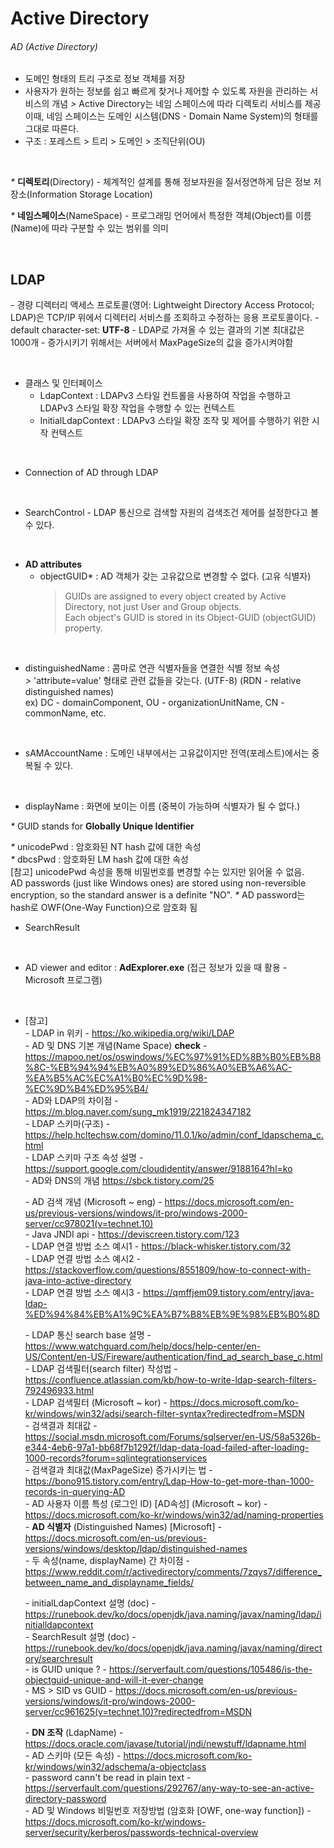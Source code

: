 # Active Directory

###### AD (Active Directory)
- 도메인 형태의 트리 구조로 정보 객체를 저장
- 사용자가 원하는 정보를 쉽고 빠르게 찾거나 제어할 수 있도록 자원을 관리하는 서비스의 개념
    *>* Active Directory는 네임 스페이스에 따라 디렉토리 서비스를 제공
    이때, 네임 스페이스는 도메인 시스템(DNS - Domain Name System)의 형태를 그대로 따른다.
- 구조 : 포레스트 > 트리 > 도메인 > 조직단위(OU)


<br>

  _*_ **디렉토리**(Directory) - 체계적인 설계를 통해 정보자원을 질서정연하게 담은 정보 저장소(Information Storage Location)

  _*_ **네임스페이스**(NameSpace) - 프로그래밍 언어에서 특정한 객체(Object)를 이름(Name)에 따라 구분할 수 있는 범위를 의미

<br>

## **LDAP**
  *-* 경량 디렉터리 액세스 프로토콜(영어: Lightweight Directory Access Protocol; LDAP)은 TCP/IP 위에서 디렉터리 서비스를 조회하고 수정하는 응용 프로토콜이다.
  *-* default character-set: **UTF-8**
  *-* LDAP로 가져올 수 있는 결과의 기본 최대값은 1000개 - 증가시키기 위해서는 서버에서 MaxPageSize의 값을 증가시켜야함

<br>

* 클래스 및 인터페이스
  - LdapContext : LDAPv3 스타일 컨트롤을 사용하여 작업을 수행하고 LDAPv3 스타일 확장 작업을 수행할 수 있는 컨텍스트
  - InitialLdapContext : LDAPv3 스타일 확장 조작 및 제어를 수행하기 위한 시작 컨텍스트

<br>

* Connection of AD through LDAP

<br>

* SearchControl - LDAP 통신으로 검색할 자원의 검색조건 제어를 설정한다고 볼 수 있다.

<br>

* **AD attributes**
  - objectGUID* : AD 객체가 갖는 고유값으로 변경할 수 없다. (고유 식별자)
    > GUIDs are assigned to every object created by Active Directory, not just User and Group objects. <br> Each object's GUID is stored in its Object-GUID (objectGUID) property.
<br>

  - distinguishedName : 콤마로 연관 식별자들을 연결한 식별 정보 속성 <br>
    *>* 'attribute=value' 형태로 관련 값들을 갖는다. (UTF-8) (RDN - relative distinguished names) 
    <br>
    ex) DC - domainComponent, OU - organizationUnitName, CN - commonName, etc.
<br>

  - sAMAccountName : 도메인 내부에서는 고유값이지만 전역(포레스트)에서는 중복될 수 있다.
<br>

  - displayName : 화면에 보이는 이름 (중복이 가능하며 식별자가 될 수 없다.)

  _*_ GUID stands for **Globally Unique Identifier** <br>

  _*_ unicodePwd : 암호화된 NT hash 값에 대한 속성 <br>
  _*_ dbcsPwd : 암호화된 LM hash 값에 대한 속성 <br>
  [참고]
  unicodePwd 속성을 통해 비밀번호를 변경할 수는 있지만 읽어올 수 없음. <br>
  AD passwords (just like Windows ones) are stored using non-reversible encryption, so the standard answer is a definite "NO".
  _*_ AD password는 hash로 OWF(One-Way Function)으로 암호화 됨

* SearchResult
  

<br>

* AD viewer and editor : **AdExplorer.exe** (접근 정보가 있을 때 활용 - Microsoft 프로그램)


<br>

* [참고] <br>
  *-* LDAP in 위키 - https://ko.wikipedia.org/wiki/LDAP <br>
  *-* AD 및 DNS 기본 개념(Name Space) **check** - https://mapoo.net/os/oswindows/%EC%97%91%ED%8B%B0%EB%B8%8C-%EB%94%94%EB%A0%89%ED%86%A0%EB%A6%AC-%EA%B5%AC%EC%A1%B0%EC%9D%98-%EC%9D%B4%ED%95%B4/ <br>
  *-* AD와 LDAP의 차이점 - https://m.blog.naver.com/sung_mk1919/221824347182 <br>
  *-* LDAP 스키마(구조) - https://help.hcltechsw.com/domino/11.0.1/ko/admin/conf_ldapschema_c.html <br>
  *-* LDAP 스키마 구조 속성 설명 - https://support.google.com/cloudidentity/answer/9188164?hl=ko <br>
  *-* AD와 DNS의 개념 https://sbck.tistory.com/25 <br>

  *-* AD 검색 개념 (Microsoft ~ eng) - https://docs.microsoft.com/en-us/previous-versions/windows/it-pro/windows-2000-server/cc978021(v=technet.10) <br>
  *-* Java JNDI api - https://deviscreen.tistory.com/123 <br>
  *-* LDAP 연결 방법 소스 예시1 - https://black-whisker.tistory.com/32 <br>
  *-* LDAP 연결 방법 소스 예시2 - https://stackoverflow.com/questions/8551809/how-to-connect-with-java-into-active-directory <br>
  *-* LDAP 연결 방법 소스 예시3 - https://qmffjem09.tistory.com/entry/java-ldap-%ED%94%84%EB%A1%9C%EA%B7%B8%EB%9E%98%EB%B0%8D <br>

  *-* LDAP 통신 search base 설명 - https://www.watchguard.com/help/docs/help-center/en-US/Content/en-US/Fireware/authentication/find_ad_search_base_c.html <br>
  *-* LDAP 검색필터(search filter) 작성법 - https://confluence.atlassian.com/kb/how-to-write-ldap-search-filters-792496933.html <br>
  *-* LDAP 검색필터 (Microsoft ~ kor) - https://docs.microsoft.com/ko-kr/windows/win32/adsi/search-filter-syntax?redirectedfrom=MSDN <br>
  *-* 검색결과 최대값 - https://social.msdn.microsoft.com/Forums/sqlserver/en-US/58a5326b-e344-4eb6-97a1-bb68f7b1292f/ldap-data-load-failed-after-loading-1000-records?forum=sqlintegrationservices <br>
  *-* 검색결과 최대값(MaxPageSize) 증가시키는 법 - https://bono915.tistory.com/entry/Ldap-How-to-get-more-than-1000-records-in-querying-AD <br>
  *-* AD 사용자 이름 특성 (로그인 ID) [AD속성] (Microsoft ~ kor) - https://docs.microsoft.com/ko-kr/windows/win32/ad/naming-properties <br>
  *-* **AD 식별자** (Distinguished Names) [Microsoft] - https://docs.microsoft.com/en-us/previous-versions/windows/desktop/ldap/distinguished-names <br>
  *-* 두 속성(name, displayName) 간 차이점 - https://www.reddit.com/r/activedirectory/comments/7zqys7/difference_between_name_and_displayname_fields/ <br>

  *-* initialLdapContext 설명 (doc) - https://runebook.dev/ko/docs/openjdk/java.naming/javax/naming/ldap/initialldapcontext <br>
  *-* SearchResult 설명 (doc) - https://runebook.dev/ko/docs/openjdk/java.naming/javax/naming/directory/searchresult <br>
  *-* is GUID unique ? - https://serverfault.com/questions/105486/is-the-objectguid-unique-and-will-it-ever-change <br>
  *-* MS > SID vs GUID - https://docs.microsoft.com/en-us/previous-versions/windows/it-pro/windows-2000-server/cc961625(v=technet.10)?redirectedfrom=MSDN <br>
  
  *-* **DN 조작** (LdapName) - https://docs.oracle.com/javase/tutorial/jndi/newstuff/ldapname.html <br>
  *-* AD 스키마 (모든 속성) - https://docs.microsoft.com/ko-kr/windows/win32/adschema/a-objectclass <br>
  *-* password cann't be read in plain text - https://serverfault.com/questions/292767/any-way-to-see-an-active-directory-password <br>
  *-* AD 및 Windows 비밀번호 저장방법 (암호화 [OWF, one-way function]) - https://docs.microsoft.com/ko-kr/windows-server/security/kerberos/passwords-technical-overview <br>
  



